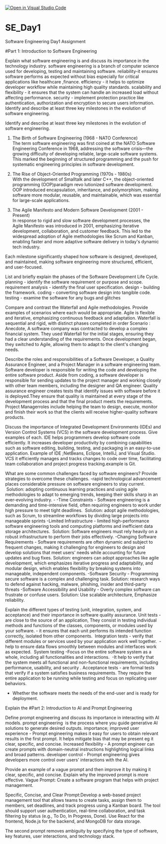 [![Open in Visual Studio Code](https://classroom.github.com/assets/open-in-vscode-2e0aaae1b6195c2367325f4f02e2d04e9abb55f0b24a779b69b11b9e10269abc.svg)](https://classroom.github.com/online_ide?assignment_repo_id=18388204&assignment_repo_type=AssignmentRepo)
# SE_Day1
Software Engineering Day1 Assignment

#Part 1: Introduction to Software Engineering

Explain what software engineering is and discuss its importance in the technology industry.
software engineering is a branch of computer science used for developing, testing and maintaining software.
reliability-it ensures software performs as expected without bias especially for critical applications like healthcare ,finance.
efficiency - it helps to optimize developer workflow while maintaining high quality standards.
scalability and flexibility - it ensures that the system can handle an increased load without affecting performance.
security - implement protection practice like authentication, authorization and encryption to secure users information. Identify and describe at least three key milestones in the evolution of software engineering.

Identify and describe at least three key milestones in the evolution of software engineering.

1. The Birth of Software Engineering (1968 - NATO Conference)  
   The term software engineering was first coined at the NATO Software Engineering Conference in 1968, addressing the software crisis—the growing difficulty of developing reliable, large-scale software systems. This marked the beginning of structured programming and the push for systematic engineering principles in software development.  

2. The Rise of Object-Oriented Programming (1970s - 1980s)  
   With the development of Smalltalk and later C++, the object-oriented programming (OOP)paradigm revo lutionized software development. OOP introduced encapsulation, inheritance, and polymorphism, making software more modular, reusable, and maintainable, which was essential for large-scale applications.  

3. The Agile Manifesto and Modern Software Development (2001 - Present)  
   In response to rigid and slow software development processes, the Agile Manifesto was introduced in 2001, emphasizing iterative development, collaboration, and customer feedback. This led to the widespread adoption of Agile methodologies like Scrum and Kanban, enabling faster and more adaptive software delivery in today's dynamic tech industry.  

Each milestone significantly shaped how software is designed, developed, and maintained, making software engineering more structured, efficient, and user-focused.

List and briefly explain the phases of the Software Development Life Cycle.
planning - identify the software requirement or purpose and scope.
requirement analysis - identify the final user specification.
design - building the framework.
coding - converting software design into tangible code.
testing - examine the software for any bugs and glitches

Compare and contrast the Waterfall and Agile methodologies. Provide examples of scenarios where each would be appropriate.
Agile is flexible and iterative, emphasizing continuous feedback and adaptation. Waterfall is sequential and rigid, with distinct phases completed in order
Scenario : Anecdote, A software company was contracted to develop a complex financial system. They used Waterfall for the initial stages, ensuring they had a clear understanding of the requirements. Once development began, they switched to Agile, allowing them to adapt to the client's changing needs.

Describe the roles and responsibilities of a Software Developer, a Quality Assurance Engineer, and a Project Manager in a software engineering team.
Software developer is responsible for writing the code and developing the entire software product. Aside from coding, a software developer is responsible for sending updates to the project manager and working closely with other team members, including the designer and QA engineer. 
Quality assurance engineer creates tests that identify issues with software before it is deployed.They ensure that quality is maintained at every stage of the development process and that the final product meets the requirements. 
Project Managerroles include  helping the team to design, execute, monitor and finish their work so that the clients will receive higher-quality software products. 

Discuss the importance of Integrated Development Environments (IDEs) and Version Control Systems (VCS) in the software development process. Give examples of each.
IDE helps programmers develop software code efficiently. It increases developer productivity by combining capabilities such as software editing, building, testing, and packaging in an easy-to-use application.
Example of IDE ;NetBeans, Eclipse, IntelliJ, and Visual Studio.
VCS it efficiently manages and tracks changes to code over time, facilitating team collaboration and project progress tracking.example is Git.

What are some common challenges faced by software engineers? Provide strategies to overcome these challenges. 
-rapid technological advancement places considerable pressure on software engineers to stay current.
 Solution: adopting continuous learning practices and using agile methodologies to adapt to emerging trends, keeping their skills sharp in an ever-evolving industry. -
-Time Constraints - Software engineering is a demanding and time-intensive field, often requiring engineers to work under high pressure to meet tight deadlines.
 Solution: adopt agile methodologies, such as Scrum, to streamline workflows by dividing large projects into manageable sprints
-Limited Infrastructure - limited high-performance software engineering tools and computing platforms and inefficient data storage architectures.
 Solution: Software engineers must rely heavily on a robust infrastructure to perform their jobs effectively.
-Changing Software Requirements - Software requirements are often dynamic and subject to frequent changes, making it challenging for engineers to design and develop solutions that meet users' needs while accounting for future updates and bug fixes.
Solution: engineers can adopt approaches like agile development, which emphasizes iterative progress and adaptability, and modular design, which enables flexibility by breaking systems into manageable, independent components.
-Software Security - Programming secure software is a complex and challenging task.
Solution: research ways to defend against hacking, malware, phishing, insider and third-party threats
-Software Accessibility and Usability - Overly complex software can frustrate or confuse users.
Solution: Use scalable architecture, Emphasize reliability.

Explain the different types of testing (unit, integration, system, and acceptance) and their importance in software quality assurance.
Unit tests - are close to the source of an application, They consist in testing individual methods and functions of the classes, components, or modules used by your software. - it ensures that each unit performs its intended function correctly, isolated from other components.
 Integration tests - verify that different modules or services used by your application work well together.
 - help to ensure data flows smoothly between modules and interfaces work as expected.
 System testing -Focus on the entire software system as a whole, including all functionalities and interactions.
 -It help to verify that the system meets all functional and non-functional requirements, including performance, usability, and security .
Acceptance tests - are formal tests that verify if a system satisfies business requirements. They require the entire application to be running while testing and focus on replicating user behaviors.
- Whether the software meets the needs of the end-user and is ready for deployment.

Explain the
#Part 2: Introduction to AI and Prompt Engineering


Define prompt engineering and discuss its importance in interacting with AI models.
prompt engineering  is the process where you guide generative AI solutions to generate desired outputs.
importance; improved user experience - Prompt engineering makes it easy for users to obtain relevant results in the first prompt. It helps mitigate bias that may be present eg it clear, specific, and concise.
Increased flexibility - A prompt engineer can create prompts with domain-neutral instructions highlighting logical links and broad patterns.
developer control - Prompt engineering gives developers more control over users' interactions with the AI.

Provide an example of a vague prompt and then improve it by making it clear, specific, and concise. Explain why the improved prompt is more effective.
Vague Prompt: Create a software program that helps with project management.

Specific, Concise, and Clear Prompt:Develop a web-based project management tool that allows teams to create tasks, assign them to members, set deadlines, and track progress using a Kanban board. The tool should support user authentication, real-time collaboration, and task filtering by status (e.g., To Do, In Progress, Done). Use React for the frontend, Node.js for the backend, and MongoDB for data storage.  

The second prompt removes ambiguity by specifying the type of software, key features, user interactions, and technology stack.

